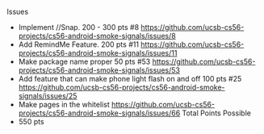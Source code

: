 Issues
- Implement //Snap. 200 - 300 pts #8 https://github.com/ucsb-cs56-projects/cs56-android-smoke-signals/issues/8
- Add RemindMe Feature. 200 pts #11 https://github.com/ucsb-cs56-projects/cs56-android-smoke-signals/issues/11
- Make package name proper 50 pts #53 https://github.com/ucsb-cs56-projects/cs56-android-smoke-signals/issues/53
- Add feature that can make phone light flash on and off 100 pts #25 https://github.com/ucsb-cs56-projects/cs56-android-smoke-signals/issues/25
- Make pages in the whitelist https://github.com/ucsb-cs56-projects/cs56-android-smoke-signals/issues/66
Total Points Possible
 - 550 pts

